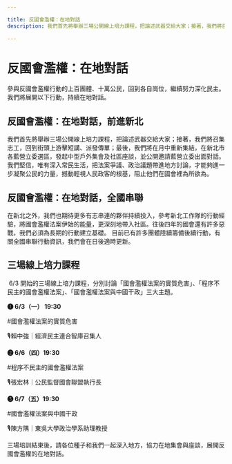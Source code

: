 ```yaml
---

title: 反國會濫權：在地對話
description: ​我們首先將舉辦三場公開線上培力課程，把論述武器交給大家；接著，我們將召集志工，回到街頭上游擊短講、派發傳單；最後，我們將在月中重新集結，在新北市各藍營立委選區，發起中型戶外集會及社區座談，並公開邀請藍營立委出面對話。​我們堅信，唯有深入常民生活，把法案爭議、政治議題帶進地方討論，才能夠進一步凝聚公民的力量，撼動輕視人民政客的根基，阻止他們在國會裡為所欲為。​

---
```


# 反國會濫權：在地對話
​
參與反國會濫權行動的上百團體、十萬公民，回到各自崗位，繼續努力深化民主。
我們將展開以下行動，持續在地對話。
​
## 反國會濫權：在地對話，前進新北
​
我們首先將舉辦三場公開線上培力課程，把論述武器交給大家；接著，我們將召集志工，回到街頭上游擊短講、派發傳單；最後，我們將在月中重新集結，在新北市各藍營立委選區，發起中型戶外集會及社區座談，並公開邀請藍營立委出面對話。
​
我們堅信，唯有深入常民生活，把法案爭議、政治議題帶進地方討論，才能夠進一步凝聚公民的力量，撼動輕視人民政客的根基，阻止他們在國會裡為所欲為。
​
## 反國會濫權：在地對話，全國串聯
​
在新北之外，我們也期待更多有志串連的夥伴持續投入，參考新北工作隊的行動經驗，將國會濫權法案伊始的能量，更深刻地帶入社區。往後四年的國會還有許多惡戰，我們必須為長期的行動建立基礎。
目前已有許多團體陸續籌備後續行動，有關全國串聯行動資訊，我們會在日後適時更新。
​
## 三場線上培力課程
​
6/3 開始的三場線上培力課程，分別討論「國會濫權法案的實質危害」、「程序不民主的國會濫權法案」、「國會濫權法案與中國干政」三大主題。

**❶ 6/3（一） 19:30**

#國會濫權法案的實質危害

🎙️賴中強｜經濟民主連合智庫召集人


**❷ 6/6（四）19:30**

#程序不民主的國會濫權法案

🎙️張宏林｜公民監督國會聯盟執行長
​


**❸ 6/7（五）19:30**

#國會濫權法案與中國干政

🎙️陳方隅｜東吳大學政治學系助理教授
​

三場培訓結束後，請各位種子和我們一起深入地方，協力在地集會與座談，展開反國會濫權的在地對話。

